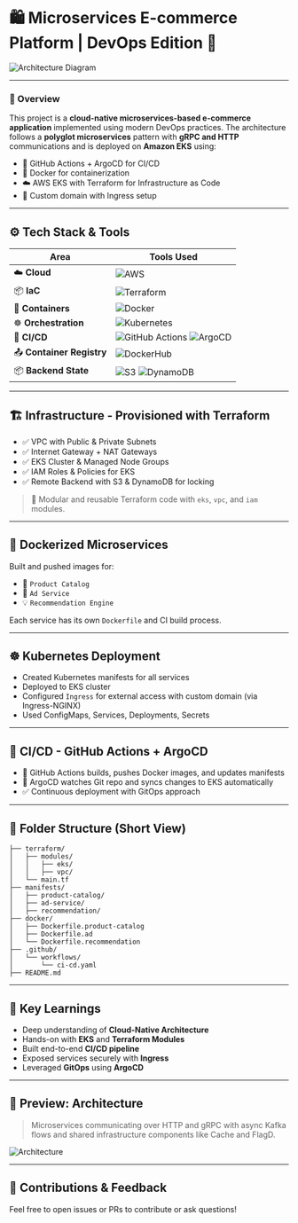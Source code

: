 
# 🛍️ Microservices E-commerce Platform | DevOps Edition 🚀

![Architecture Diagram](./bbb81724-95e6-4956-8fd0-8975ba191630.png)

---

### 📌 Overview

This project is a **cloud-native microservices-based e-commerce application** implemented using modern DevOps practices. The architecture follows a **polyglot microservices** pattern with **gRPC and HTTP** communications and is deployed on **Amazon EKS** using:

- 🔁 GitHub Actions + ArgoCD for CI/CD
- 🐳 Docker for containerization
- ☁️ AWS EKS with Terraform for Infrastructure as Code
- 🎯 Custom domain with Ingress setup

---

## ⚙️ Tech Stack & Tools

| Area            | Tools Used |
|-----------------|------------|
| ☁️ **Cloud**        | ![AWS](https://img.shields.io/badge/AWS-232F3E?logo=amazonaws&logoColor=white) |
| 📦 **IaC**          | ![Terraform](https://img.shields.io/badge/Terraform-623CE4?logo=terraform&logoColor=white) |
| 🐳 **Containers**   | ![Docker](https://img.shields.io/badge/Docker-2496ED?logo=docker&logoColor=white) |
| ☸️ **Orchestration** | ![Kubernetes](https://img.shields.io/badge/Kubernetes-326CE5?logo=kubernetes&logoColor=white) |
| 🚀 **CI/CD**        | ![GitHub Actions](https://img.shields.io/badge/GitHub%20Actions-2088FF?logo=githubactions&logoColor=white) ![ArgoCD](https://img.shields.io/badge/ArgoCD-EF7B4D?logo=argo&logoColor=white) |
| 📤 **Container Registry** | ![DockerHub](https://img.shields.io/badge/Docker%20Hub-2496ED?logo=docker&logoColor=white) |
| 📦 **Backend State** | ![S3](https://img.shields.io/badge/S3-569A31?logo=amazonaws&logoColor=white) ![DynamoDB](https://img.shields.io/badge/DynamoDB-4053D6?logo=amazonaws&logoColor=white) |

---

## 🏗️ Infrastructure - Provisioned with Terraform

- ✅ VPC with Public & Private Subnets
- ✅ Internet Gateway + NAT Gateways
- ✅ EKS Cluster & Managed Node Groups
- ✅ IAM Roles & Policies for EKS
- ✅ Remote Backend with S3 & DynamoDB for locking

> 🔧 Modular and reusable Terraform code with `eks`, `vpc`, and `iam` modules.

---

## 🐳 Dockerized Microservices

Built and pushed images for:

- 🛒 `Product Catalog`
- 📰 `Ad Service`
- 💡 `Recommendation Engine`

Each service has its own `Dockerfile` and CI build process.

---

## ☸️ Kubernetes Deployment

- Created Kubernetes manifests for all services
- Deployed to EKS cluster
- Configured `Ingress` for external access with custom domain (via Ingress-NGINX)
- Used ConfigMaps, Services, Deployments, Secrets

---

## 🚀 CI/CD - GitHub Actions + ArgoCD

- 🔁 GitHub Actions builds, pushes Docker images, and updates manifests
- 🎯 ArgoCD watches Git repo and syncs changes to EKS automatically
- ✅ Continuous deployment with GitOps approach

---

## 📂 Folder Structure (Short View)

```
├── terraform/
│   ├── modules/
│   │   ├── eks/
│   │   ├── vpc/
│   └── main.tf
├── manifests/
│   ├── product-catalog/
│   ├── ad-service/
│   ├── recommendation/
├── docker/
│   ├── Dockerfile.product-catalog
│   ├── Dockerfile.ad
│   └── Dockerfile.recommendation
├── .github/
│   └── workflows/
│       └── ci-cd.yaml
├── README.md
```

---

## 🧠 Key Learnings

- Deep understanding of **Cloud-Native Architecture**
- Hands-on with **EKS** and **Terraform Modules**
- Built end-to-end **CI/CD pipeline**
- Exposed services securely with **Ingress**
- Leveraged **GitOps** using **ArgoCD**

---

## 📸 Preview: Architecture

> Microservices communicating over HTTP and gRPC with async Kafka flows and shared infrastructure components like Cache and FlagD.

![Architecture](./bbb81724-95e6-4956-8fd0-8975ba191630.png)

---

## 🤝 Contributions & Feedback

Feel free to open issues or PRs to contribute or ask questions!

